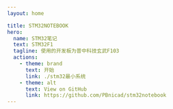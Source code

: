 ```yaml
---
layout: home

title: STM32NOTEBOOK
hero:
  name: STM32笔记
  text: STM32F1
  tagline: 使用的开发板为普中科技玄武F103
  actions:
    - theme: brand
      text: 开始
      link: ./stm32最小系统
    - theme: alt
      text: View on GitHub
      link: https://github.com/PBnicad/stm32notebook
---
```


<style>
:root {
  --vp-home-hero-name-color: transparent;
  --vp-home-hero-name-background: -webkit-linear-gradient(120deg, #bd34fe 30%, #41d1ff);
}


</style>
